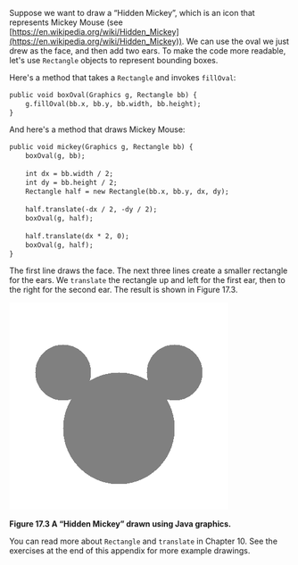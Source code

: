 Suppose we want to draw a “Hidden Mickey”, which is an icon that represents Mickey Mouse (see [https://en.wikipedia.org/wiki/Hidden_Mickey](https://en.wikipedia.org/wiki/Hidden_Mickey)). We can use the oval we just drew as the face, and then add two ears. To make the code more readable, let's use `Rectangle` objects to represent bounding boxes.

Here's a method that takes a `Rectangle` and invokes `fillOval`:

```code
public void boxOval(Graphics g, Rectangle bb) {
    g.fillOval(bb.x, bb.y, bb.width, bb.height);
}
```

And here's a method that draws Mickey Mouse:

```code
public void mickey(Graphics g, Rectangle bb) {
    boxOval(g, bb);

    int dx = bb.width / 2;
    int dy = bb.height / 2;
    Rectangle half = new Rectangle(bb.x, bb.y, dx, dy);

    half.translate(-dx / 2, -dy / 2);
    boxOval(g, half);

    half.translate(dx * 2, 0);
    boxOval(g, half);
}
```

The first line draws the face. The next three lines create a smaller rectangle for the ears. We `translate` the rectangle up and left for the first ear, then to the right for the second ear. The result is shown in Figure 17.3.

![Figure 17.3 A “Hidden Mickey” drawn using Java graphics.](figs/mickey.png)

**Figure 17.3 A “Hidden Mickey” drawn using Java graphics.**

You can read more about `Rectangle` and `translate` in Chapter 10. See the exercises at the end of this appendix for more example drawings.